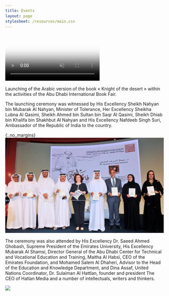 ```yaml
---
title: Events
layout: page
stylesheet: /resources/main.css
---
```



<video autoplay loop muted poster="resources/adbf.jpg" preload="auto">
    <source src="resources/events.mp4" type="video/mp4">
    <source src="resources/events.webm" type="video/webm">
    Your device doesn't support this video.
</video>

Launching of the Arabic version of the book « Knight of the desert » within the activities of the Abu Dhabi International Book Fair.

The launching ceremony was witnessed by His Excellency Sheikh Nahyan bin Mubarak Al Nahyan, Minister of Tolerance, Her Excellency Sheikha Lubna Al Qasimi, Sheikh Ahmed bin Sultan bin Saqr Al Qasimi, Sheikh Dhiab bin Khalifa bin Shakhbut Al Nahyan and His Excellency Nafdeeb Singh Suri, Ambassador of the Republic of India to the country.

{:.no_margins}
![](resources/adbf.jpg)

The ceremony was also attended by His Excellency Dr. Saeed Ahmed Ghobash, Supreme President of the Emirates University, His Excellency Mubarak Al Shamsi, Director General of the Abu Dhabi Center for Technical and Vocational Education and Training, Maitha Al Habsi, CEO of the Emirates Foundation, and Mohamed Salem Al Dhaheri, Advisor to the Head of the Education and Knowledge Department, and Dina Assaf, United Nations Coordinator, Dr. Sulaiman Al Hattlan, founder and president The CEO of Hatlan Media and a number of intellectuals, writers and thinkers.


![](resources/amnz.png)
